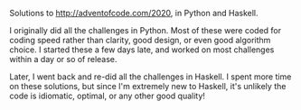 Solutions to http://adventofcode.com/2020, in Python and Haskell.

I originally did all the challenges in Python. Most of these were coded for
coding speed rather than clarity, good design, or even good algorithm choice.
I started these a few days late, and worked on most challenges within a day or
so of release.

Later, I went back and re-did all the challenges in Haskell. I spent more
time on these solutions, but since I'm extremely new to Haskell, it's unlikely
the code is idiomatic, optimal, or any other good quality!
